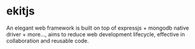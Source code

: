 ekitjs
======

An elegant web framework is built on top of expressjs + mongodb native driver + more..., aims to reduce web development lifecycle, effective in collaboration and reusable code.

